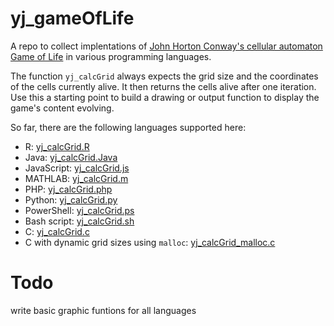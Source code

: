 # yj_gameOfLife
A repo to collect implentations of [John Horton Conway's cellular automaton Game of Life](https://en.wikipedia.org/wiki/Conway's_Game_of_Life) in various programming languages.

The function `yj_calcGrid` always expects the grid size and the coordinates of the cells currently alive. It then returns the cells alive after one iteration.
Use this a starting point to build a drawing or output function to display the game's content evolving.

So far, there are the following languages supported here:
- R: [yj_calcGrid.R](https://github.com/yjeanrenaud/yj_gameOfLife/blob/main/yj_calcGrid.R)
- Java: [yj_calcGrid.Java](https://github.com/yjeanrenaud/yj_gameOfLife/blob/main/yj_calcGrid.Java)
- JavaScript: [yj_calcGrid.js](https://github.com/yjeanrenaud/yj_gameOfLife/blob/main/yj_calcGrid.js)
- MATHLAB: [yj_calcGrid.m](https://github.com/yjeanrenaud/yj_gameOfLife/blob/main/yj_calcGrid.m)
- PHP: [yj_calcGrid.php](https://github.com/yjeanrenaud/yj_gameOfLife/blob/main/yj_calcGrid.php)
- Python: [yj_calcGrid.py](https://github.com/yjeanrenaud/yj_gameOfLife/blob/main/yj_calcGrid.py)
- PowerShell: [yj_calcGrid.ps](https://github.com/yjeanrenaud/yj_gameOfLife/blob/main/yj_calcGrid.ps)
- Bash script: [yj_calcGrid.sh](https://github.com/yjeanrenaud/yj_gameOfLife/blob/main/yj_calcGrid.sh)
- C: [yj_calcGrid.c](https://github.com/yjeanrenaud/yj_gameOfLife/blob/main/yj_calcGrid_malloc.c)
- C with dynamic grid sizes using `malloc`: [yj_calcGrid_malloc.c](https://github.com/yjeanrenaud/yj_gameOfLife/blob/main/yj_calcGrid_malloc.c)

# Todo
write basic graphic funtions for all languages
